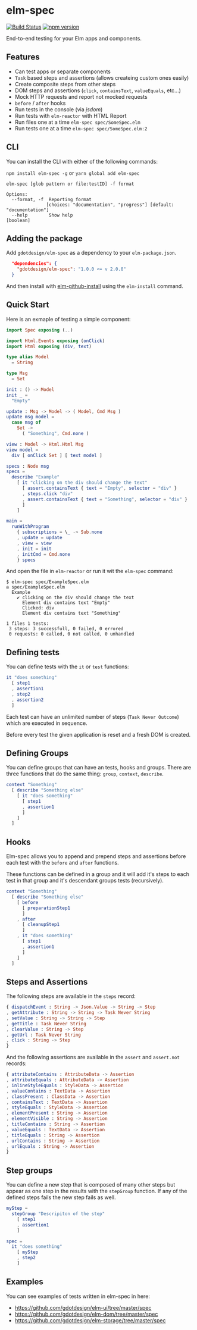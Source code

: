 # elm-spec
[![Build Status](https://travis-ci.org/gdotdesign/elm-spec.svg?branch=master)](https://travis-ci.org/gdotdesign/elm-spec)
[![npm version](https://badge.fury.io/js/elm-spec.svg)](https://badge.fury.io/js/elm-spec)

End-to-end testing for your Elm apps and components.

## Features
* Can test apps or separate components
* `Task` based steps and assertions (allows createing custom ones easily)
* Create composite steps from other steps
* DOM steps and assertions (`click`, `containsText`, `valueEquals`, etc...)
* Mock HTTP requests and report not mocked requests
* `before` / `after` hooks
* Run tests in the console (via _jsdom_)
* Run tests with `elm-reactor` with HTML Report
* Run files one at a time `elm-spec spec/SomeSpec.elm`
* Run tests one at a time `elm-spec spec/SomeSpec.elm:2`

## CLI
You can install the CLI with either of the following commands:

`npm install elm-spec -g` or `yarn global add elm-spec`

```
elm-spec [glob pattern or file:testID] -f format

Options:
  --format, -f  Reporting format
               [choices: "documentation", "progress"] [default: "documentation"]
  --help        Show help                                              [boolean]

```

## Adding the package
Add `gdotdesign/elm-spec` as a dependency to your `elm-package.json`.

```json
  "dependencies": {
    "gdotdesign/elm-spec": "1.0.0 <= v 2.0.0"
  }
```

And then install with [elm-github-install](https://github.com/gdotdesign/elm-github-install) using the `elm-install` command.

## Quick Start
Here is an exmaple of testing a simple component:

```elm
import Spec exposing (..)

import Html.Events exposing (onClick)
import Html exposing (div, text)

type alias Model
  = String

type Msg
  = Set

init : () -> Model
init _ =
  "Empty"

update : Msg -> Model -> ( Model, Cmd Msg )
update msg model =
  case msg of
    Set ->
      ( "Something", Cmd.none )

view : Model -> Html.Html Msg
view model =
  div [ onClick Set ] [ text model ]

specs : Node msg
specs =
  describe "Example"
    [ it "clicking on the div should change the text"
      [ assert.containsText { text = "Empty", selector = "div" }
      , steps.click "div"
      , assert.containsText { text = "Something", selector = "div" }
      ]
    ]

main =
  runWithProgram
    { subscriptions = \_ -> Sub.none
    , update = update
    , view = view
    , init = init
    , initCmd = Cmd.none
    } specs
```

And open the file in `elm-reactor` or run it wit the `elm-spec` command:

```
$ elm-spec spec/ExampleSpec.elm
◎ spec/ExampleSpec.elm
  Example
    ✔ clicking on the div should change the text
      Element div contains text "Empty"
      Clicked: div
      Element div contains text "Something"

1 files 1 tests:
 3 steps: 3 successfull, 0 failed, 0 errored
 0 requests: 0 called, 0 not called, 0 unhandled
```

## Defining tests
You can define tests with the `it` or `test` functions:

```elm
it "does something"
  [ step1
  , assertion1
  , step2
  , assertion2
  ]
```

Each test can have an unlimited number of steps (`Task Never Outcome`) which
are executed in sequence.

Before every test the given application is reset and a fresh DOM is created.

## Defining Groups
You can define groups that can have an tests, hooks and groups. There are three
functions that do the same thing: `group`, `context`, `describe`.

```elm
context "Something"
  [ describe "Something else"
    [ it "does something"
      [ step1
      , assertion1
      ]
    ]
  ]
```

## Hooks
Elm-spec allows you to append and prepend steps and assertions before each test
with the `before` and `after` functions.

These functions can be defined in a group and it will add it's steps to each
test in that group and it's descendant groups tests (recursively).

```elm
context "Something"
  [ describe "Something else"
    [ before
      [ preparationStep1
      ]
    , after
      [ cleanupStep1
      ]
    , it "does something"
      [ step1
      , assertion1
      ]
    ]
  ]
```

## Steps and Assertions
The following steps are available in the `steps` record:

```elm
{ dispatchEvent : String -> Json.Value -> String -> Step
, getAttribute : String -> String -> Task Never String
, setValue : String -> String -> Step
, getTitle : Task Never String
, clearValue : String -> Step
, getUrl : Task Never String
, click : String -> Step
}
```

And the following assertions are available in the `assert` and `assert.not`
records:

```elm
{ attributeContains : AttributeData -> Assertion
, attributeEquals : AttributeData -> Assertion
, inlineStyleEquals : StyleData -> Assertion
, valueContains : TextData -> Assertion
, classPresent : ClassData -> Assertion
, containsText : TextData -> Assertion
, styleEquals : StyleData -> Assertion
, elementPresent : String -> Assertion
, elementVisible : String -> Assertion
, titleContains : String -> Assertion
, valueEquals : TextData -> Assertion
, titleEquals : String -> Assertion
, urlContains : String -> Assertion
, urlEquals : String -> Assertion
}
```

## Step groups
You can define a new step that is composed of many other steps but appear as
one step in the results with the `stepGroup` function. If any of the defined
steps fails the new step fails as well.

```elm
myStep =
  stepGroup "Descripiton of the step"
    [ step1
    , assertion1
    ]

spec =
  it "does something"
    [ myStep
    , step2
    ]
```

## Examples
You can see examples of tests written in elm-spec in here:
* https://github.com/gdotdesign/elm-ui/tree/master/spec
* https://github.com/gdotdesign/elm-dom/tree/master/spec
* https://github.com/gdotdesign/elm-storage/tree/master/spec
